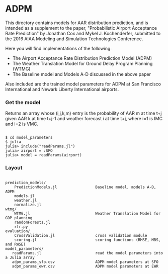 # ADPM

This directory contains models for AAR distribution prediction, and is intended as a supplement to the paper, "Probabilistic Airport Acceptance Rate Prediction" by Jonathan Cox and Mykel J. Kochenderfer, submitted to the 2016 AIAA Modeling and Simulation Technologies Conference.

Here you will find implementations of the following:
* The Airport Acceptance Rate Distribution Prediction Model (ADPM)
* The Weather Translation Model for Ground Delay Program Planning (WTMG)
* The Baseline model and Models A-D discussed in the above paper

Also included are the trained model parameters for ADPM at San Francisco International and Newark Liberty International airports.

### Get the model
Returns an array whose (i,j,k,m) entry is the probability of AAR m at time t+j given AAR k at time t+j-1 and weather forecast i at time t+j, where i=1 is IMC and i=2 is VMC.

```

$ cd model_parameters
$ julia 
julia> include("readParams.jl")
julia> airport = :SFO
julia> model = readParams(airport)
```

### Layout

```

prediction_models/
    PredictionModels.jl                 Baseline model, models A-D, ADPM
    models.jl                                                    
    weather.jl                          
    normalize.jl                        
wtmg/
    WTMG.jl                             Weather Translation Model for GDP planning
    randomForests.jl
    rfr.py
evaluation/
    CrossValidation.jl                  cross validation module
    scoring.jl                          scoring functions (RMSE, MBS, and RWSE)
model_parameters/
   readParams.jl                        read the model parameters into a Julia array
   adpm_params_sfo.csv                  ADPM model parameters at SFO
   adpm_params_ewr.csv                  ADPM model parameters at EWR
```
